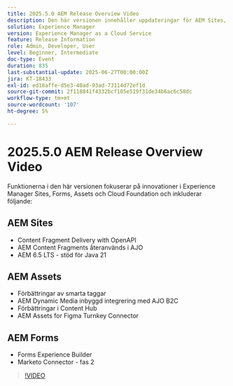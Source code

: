 ```yaml
---
title: 2025.5.0 AEM Release Overview Video
description: Den här versionen innehåller uppdateringar för AEM Sites, Forms och Assets, inklusive OpenAPI-leverans, stöd för Java 21, smarta taggar, Figma-koppling och Dynamic Media för AJO B2C.
solution: Experience Manager
version: Experience Manager as a Cloud Service
feature: Release Information
role: Admin, Developer, User
level: Beginner, Intermediate
doc-type: Event
duration: 835
last-substantial-update: 2025-06-27T00:00:00Z
jira: KT-18433
exl-id: ed18affe-d5e3-40ad-93ad-73114d72ef1d
source-git-commit: 2f118841f4332bcf105e519f31de34b6ac6c58dc
workflow-type: tm+mt
source-wordcount: '107'
ht-degree: 5%

---
```


# 2025.5.0 AEM Release Overview Video

Funktionerna i den här versionen fokuserar på innovationer i Experience Manager Sites, Forms, Assets och Cloud Foundation och inkluderar följande:

## AEM Sites

* Content Fragment Delivery with OpenAPI
* AEM Content Fragments återanvänds i AJO
* AEM 6.5 LTS - stöd för Java 21

## AEM Assets

* Förbättringar av smarta taggar
* AEM Dynamic Media inbyggd integrering med AJO B2C
* Förbättringar i Content Hub
* AEM Assets for Figma Turnkey Connector

## AEM Forms

* Forms Experience Builder
* Marketo Connector - fas 2

>[!VIDEO](https://video.tv.adobe.com/v/3464307/?learn=on&enablevpops)
